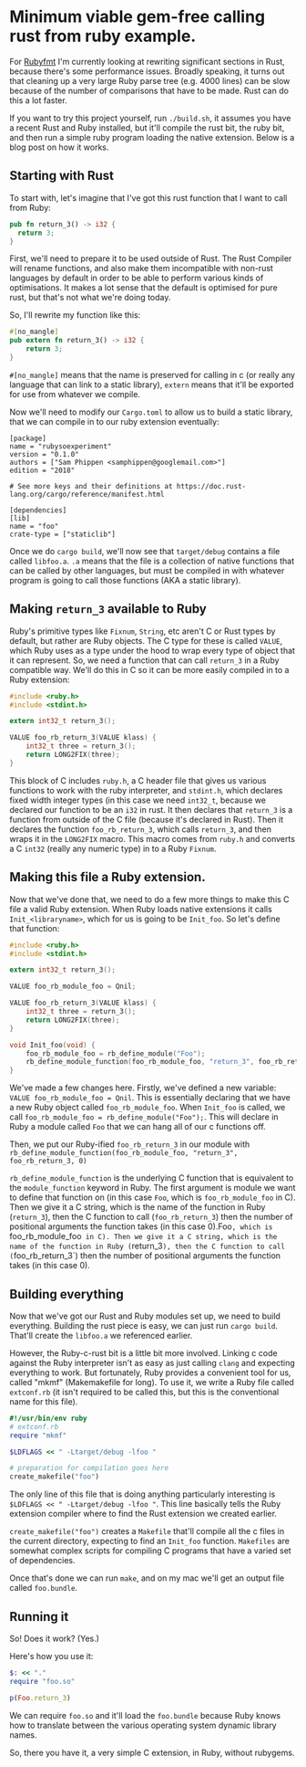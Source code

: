 # Minimum viable gem-free calling rust from ruby example.

For [Rubyfmt](https://github.com/samphippen) I'm currently looking at rewriting
significant sections in Rust, because there's some performance issues. Broadly
speaking, it turns out that cleaning up a very large Ruby parse tree (e.g. 4000
lines) can be slow because of the number of comparisons that have to be made.
Rust can do this a lot faster.

If you want to try this project yourself, run `./build.sh`, it assumes you
have a recent Rust and Ruby installed, but it'll compile the rust bit, the ruby
bit, and then run a simple ruby program loading the native extension. Below is
a blog post on how it works.

## Starting with Rust

To start with, let's imagine that I've got this rust function that I want to
call from Ruby:

```rust
pub fn return_3() -> i32 {
  return 3;
}
```

First, we'll need to prepare it to be used outside of Rust. The Rust Compiler
will rename functions, and also make them incompatible with non-rust languages
by default in order to be able to perform various kinds of optimisations. It
makes a lot sense that the default is optimised for pure rust, but that's not
what we're doing today.

So, I'll rewrite my function like this:
```rust
#[no_mangle]
pub extern fn return_3() -> i32 {
    return 3;
}
```

`#[no_mangle]` means that the name is preserved for calling in c (or really any
language that can link to a static library), `extern` means that it'll be
exported for use from whatever we compile.

Now we'll need to modify our `Cargo.toml` to allow us to build a static library,
that we can compile in to our ruby extension eventually:

```
[package]
name = "rubysoexperiment"
version = "0.1.0"
authors = ["Sam Phippen <samphippen@googlemail.com>"]
edition = "2018"

# See more keys and their definitions at https://doc.rust-lang.org/cargo/reference/manifest.html

[dependencies]
[lib]
name = "foo"
crate-type = ["staticlib"]
```

Once we do `cargo build`, we'll now see that `target/debug` contains a file
called `libfoo.a`. `.a` means that the file is a collection of native functions
that can be called by other languages, but must be compiled in with whatever
program is going to call those functions (AKA a static library).

## Making `return_3` available to Ruby

Ruby's primitive types like `Fixnum`, `String`, etc aren't C or Rust types by
default, but rather are Ruby objects. The C type for these is called `VALUE`,
which Ruby uses as a type under the hood to wrap every type of object that it
can represent. So, we need a function that can call `return_3` in a Ruby
compatible way. We'll do this in C so it can be more easily compiled in to a
Ruby extension:

```c
#include <ruby.h>
#include <stdint.h>

extern int32_t return_3();

VALUE foo_rb_return_3(VALUE klass) {
    int32_t three = return_3();
    return LONG2FIX(three);
}
```

This block of C includes `ruby.h`, a C header file that gives us various
functions to work with the ruby interpreter, and `stdint.h`, which declares
fixed width integer types (in this case we need `int32_t`, because we declared
our function to be an `i32` in rust. It then declares that `return_3` is a
function from outside of the C file (because it's declared in Rust). Then it
declares the function `foo_rb_return_3`, which calls `return_3`, and then wraps
it in the `LONG2FIX` macro. This macro comes from `ruby.h` and converts a C
`int32` (really any numeric type) in to a Ruby `Fixnum`.

## Making this file a Ruby extension.

Now that we've done that, we need to do a few more things to make this C file a
valid Ruby extension. When Ruby loads native extensions it calls
`Init_<libraryname>`, which for us is going to be `Init_foo`. So let's define
that function:


```c
#include <ruby.h>
#include <stdint.h>

extern int32_t return_3();

VALUE foo_rb_module_foo = Qnil;

VALUE foo_rb_return_3(VALUE klass) {
    int32_t three = return_3();
    return LONG2FIX(three);
}

void Init_foo(void) {
    foo_rb_module_foo = rb_define_module("Foo");
    rb_define_module_function(foo_rb_module_foo, "return_3", foo_rb_return_3, 0);
}
```

We've made a few changes here. Firstly, we've defined a new variable:
`VALUE foo_rb_module_foo = Qnil`. This is essentially declaring that we have a
new Ruby object called `foo_rb_module_foo`. When `Init_foo` is called, we call
`foo_rb_module_foo = rb_define_module("Foo");`. This will declare in Ruby a
module called `Foo` that we can hang all of our c functions off.

Then, we put our Ruby-ified `foo_rb_return_3` in our module with
`rb_define_module_function(foo_rb_module_foo, "return_3", foo_rb_return_3, 0)`

`rb_define_module_function` is the underlying C function that is equivalent to
the `module_function` keyword in Ruby. The first argument is module we want to
define that function on (in this case `Foo`, which is `foo_rb_module_foo` in C).
Then we give it a C string, which is the name of the function in Ruby
(`return_3`), then the C function to call (`foo_rb_return_3`) then the number of
positional arguments the function takes (in this case 0).Foo`, which is
`foo_rb_module_foo` in C).
Then we give it a C string, which is the name of the function in Ruby
(`return_3`), then the C function to call (`foo_rb_return_3`) then the number of
positional arguments the function takes (in this case 0).

## Building everything

Now that we've got our Rust and Ruby modules set up, we need to build
everything. Building the rust piece is easy, we can just run `cargo build`.
That'll create the `libfoo.a` we referenced earlier.

However, the Ruby-c-rust bit is a little bit more involved. Linking c code
against the Ruby interpreter isn't as easy as just calling `clang` and expecting
everything to work. But fortunately, Ruby provides a convenient tool for us,
called "mkmf" (Makemakefile for long). To use it, we write a Ruby file called
`extconf.rb` (it isn't required to be called this, but this is the conventional
name for this file).

```ruby
#!/usr/bin/env ruby
# extconf.rb
require "mkmf"

$LDFLAGS << " -Ltarget/debug -lfoo "

# preparation for compilation goes here
create_makefile("foo")
```

The only line of this file that is doing anything particularly interesting is
`$LDFLAGS << " -Ltarget/debug -lfoo "`. This line basically tells the Ruby
extension compiler where to find the Rust extension we created earlier.

`create_makefile("foo")` creates a `Makefile` that'll compile all the c files in
the current directory, expecting to find an `Init_foo` function. `Makefiles` are
somewhat complex scripts for compiling C programs that have a varied set of
dependencies.

Once that's done we can run `make`, and on my mac we'll get an output file
called `foo.bundle`.

## Running it

So! Does it work? (Yes.)

Here's how you use it:

```ruby
$: << "."
require "foo.so"

p(Foo.return_3)
```

We can require `foo.so` and it'll load the `foo.bundle` because Ruby knows how
to translate between the various operating system dynamic library names.

So, there you have it, a very simple C extension, in Ruby, without rubygems.
